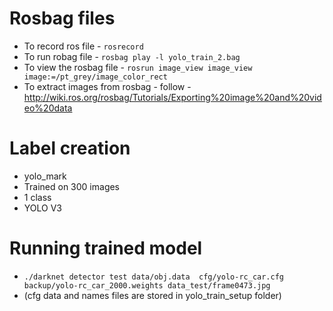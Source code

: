 # Rosbag files
- To record ros file - `rosrecord`
- To run robag file - `rosbag play -l yolo_train_2.bag`
- To view the rosbag file - `rosrun image_view image_view image:=/pt_grey/image_color_rect`
- To extract images from rosbag - follow - http://wiki.ros.org/rosbag/Tutorials/Exporting%20image%20and%20video%20data

# Label creation 
- yolo_mark
- Trained on 300 images
- 1 class
- YOLO V3

# Running trained model
- `./darknet detector test data/obj.data  cfg/yolo-rc_car.cfg backup/yolo-rc_car_2000.weights data_test/frame0473.jpg`
- (cfg data and names files are stored in yolo_train_setup folder)
